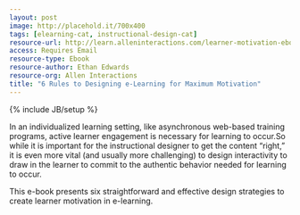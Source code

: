 ```yaml
---
layout: post
image: http://placehold.it/700x400
tags: [elearning-cat, instructional-design-cat]
resource-url: http://learn.alleninteractions.com/learner-motivation-ebook
access: Requires Email
resource-type: Ebook
resource-author: Ethan Edwards
resource-org: Allen Interactions
title: "6 Rules to Designing e-Learning for Maximum Motivation"
---
```

{% include JB/setup %}

In an individualized learning setting, like asynchronous web-based training programs, active learner engagement is necessary for learning to occur.So while it is important for the instructional designer to get the content “right,” it is even more vital (and usually more challenging) to design interactivity to draw in the learner to commit to the authentic behavior needed for learning to occur.

This e-book presents six straightforward and effective design strategies to create learner motivation in e-learning.
